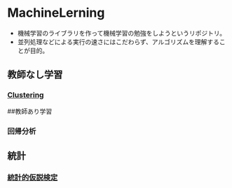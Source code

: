 # MachineLerning
* 機械学習のライブラリを作って機械学習の勉強をしようというリポジトリ。
* 並列処理などによる実行の速さにはこだわらず、アルゴリズムを理解することが目的。




## 教師なし学習
### [Clustering](./clustering)

##教師あり学習
### 回帰分析


## 統計
### [統計的仮説検定](./statisticalHypothesisTesting)
